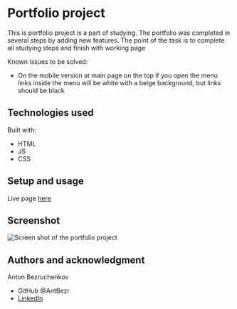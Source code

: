 # Portfolio project

This is portfolio project is a part of studying. 
The portfolio was completed in several steps by adding new features.
The point of the task is to complete all studying steps and finish with working page

Known issues to be solved:
- On the mobile version at main page on the top if you open the menu links inside the menu will be white with a beige background, but links should be black

## Technologies used

Built with: 

- HTML
- JS
- CSS

## Setup and usage

Live page [here](https://public.bc.fi/s2300093/portfolio/)

## Screenshot
![Screen shot of the portfolio project ](https://user-images.githubusercontent.com/117649417/225751500-3768dca9-b6eb-43e7-9f33-b851dc6700dc.png)


## Authors and acknowledgment

Anton Bezruchenkov
- GitHub @AntBezr
- [LinkedIn](https://www.linkedin.com/in/antonbezruchenkov/)

